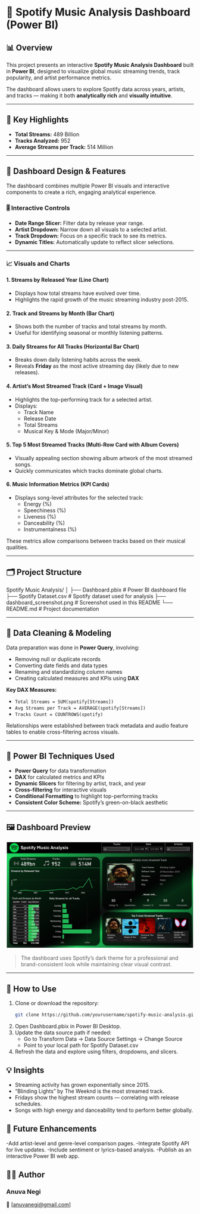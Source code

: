 # 🎵 Spotify Music Analysis Dashboard (Power BI)

## 📊 Overview
This project presents an interactive **Spotify Music Analysis Dashboard** built in **Power BI**, designed to visualize global music streaming trends, track popularity, and artist performance metrics.  

The dashboard allows users to explore Spotify data across years, artists, and tracks — making it both **analytically rich** and **visually intuitive**.

---

## 🧠 Key Highlights
- **Total Streams:** 489 Billion  
- **Tracks Analyzed:** 952  
- **Average Streams per Track:** 514 Million  

---

## 🧩 Dashboard Design & Features

The dashboard combines multiple Power BI visuals and interactive components to create a rich, engaging analytical experience.

### 🎚️ Interactive Controls
- **Date Range Slicer:** Filter data by release year range.  
- **Artist Dropdown:** Narrow down all visuals to a selected artist.  
- **Track Dropdown:** Focus on a specific track to see its metrics.  
- **Dynamic Titles:** Automatically update to reflect slicer selections.

---

### 📈 Visuals and Charts

#### 1. **Streams by Released Year (Line Chart)**
- Displays how total streams have evolved over time.  
- Highlights the rapid growth of the music streaming industry post-2015.

#### 2. **Track and Streams by Month (Bar Chart)**
- Shows both the number of tracks and total streams by month.  
- Useful for identifying seasonal or monthly listening patterns.

#### 3. **Daily Streams for All Tracks (Horizontal Bar Chart)**
- Breaks down daily listening habits across the week.  
- Reveals **Friday** as the most active streaming day (likely due to new releases).

#### 4. **Artist’s Most Streamed Track (Card + Image Visual)**
- Highlights the top-performing track for a selected artist.  
- Displays:
  - Track Name  
  - Release Date  
  - Total Streams  
  - Musical Key & Mode (Major/Minor)

#### 5. **Top 5 Most Streamed Tracks (Multi-Row Card with Album Covers)**
- Visually appealing section showing album artwork of the most streamed songs.  
- Quickly communicates which tracks dominate global charts.

#### 6. **Music Information Metrics (KPI Cards)**
- Displays song-level attributes for the selected track:
  - Energy (%)  
  - Speechiness (%)  
  - Liveness (%)  
  - Danceability (%)  
  - Instrumentalness (%)  

These metrics allow comparisons between tracks based on their musical qualities.

---

## 🗂️ Project Structure
Spotify Music Analysis/
│
├── Dashboard.pbix # Power BI dashboard file
├── Spotify Dataset.csv # Spotify dataset used for analysis
├── dashboard_screenshot.png # Screenshot used in this README
└── README.md # Project documentation


---

## 🧹 Data Cleaning & Modeling
Data preparation was done in **Power Query**, involving:
- Removing null or duplicate records  
- Converting date fields and data types  
- Renaming and standardizing column names  
- Creating calculated measures and KPIs using **DAX**

**Key DAX Measures:**
- `Total Streams = SUM(spotify[Streams])`  
- `Avg Streams per Track = AVERAGE(spotify[Streams])`  
- `Tracks Count = COUNTROWS(spotify)`  

Relationships were established between track metadata and audio feature tables to enable cross-filtering across visuals.

---

## 🧮 Power BI Techniques Used
- **Power Query** for data transformation  
- **DAX** for calculated metrics and KPIs  
- **Dynamic Slicers** for filtering by artist, track, and year  
- **Cross-filtering** for interactive visuals  
- **Conditional Formatting** to highlight top-performing tracks  
- **Consistent Color Scheme:** Spotify’s green-on-black aesthetic  

---

## 🖼️ Dashboard Preview
![Spotify Dashboard Screenshot](./dashboard_img.jpg)

> The dashboard uses Spotify’s dark theme for a professional and brand-consistent look while maintaining clear visual contrast.

---

## 🚀 How to Use
1. Clone or download the repository:
   ```bash
   git clone https://github.com/yourusername/spotify-music-analysis.git
2. Open Dashboard.pbix in Power BI Desktop.
3. Update the data source path if needed:
    - Go to Transform Data → Data Source Settings → Change Source
    - Point to your local path for Spotify Dataset.csv
4. Refresh the data and explore using filters, dropdowns, and slicers.


## 💡 Insights 
- Streaming activity has grown exponentially since 2015.
- “Blinding Lights” by The Weeknd is the most streamed track.
- Fridays show the highest stream counts — correlating with release schedules.
- Songs with high energy and danceability tend to perform better globally.

## 🌱 Future Enhancements
-Add artist-level and genre-level comparison pages.
-Integrate Spotify API for live updates.
-Include sentiment or lyrics-based analysis.
-Publish as an interactive Power BI web app.

## 👨‍💻 Author
### Anuva Negi
📧 [anuvanegi@gmail.com]